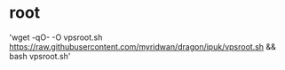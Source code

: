 # root

'wget -qO- -O vpsroot.sh https://raw.githubusercontent.com/myridwan/dragon/ipuk/vpsroot.sh && bash vpsroot.sh'
